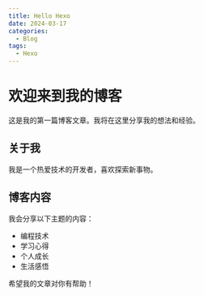 ```yaml
---
title: Hello Hexo
date: 2024-03-17
categories:
  - Blog
tags:
  - Hexo
---
```


# 欢迎来到我的博客

这是我的第一篇博客文章。我将在这里分享我的想法和经验。

## 关于我

我是一个热爱技术的开发者，喜欢探索新事物。

## 博客内容

我会分享以下主题的内容：

- 编程技术
- 学习心得
- 个人成长
- 生活感悟

希望我的文章对你有帮助！ 